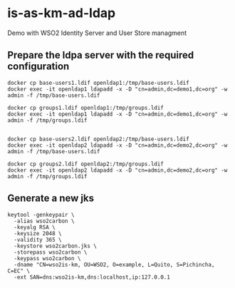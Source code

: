 # is-as-km-ad-ldap
Demo with WSO2 Identity Server and User Store managment


## Prepare the ldpa server with the required configuration
```
docker cp base-users1.ldif openldap1:/tmp/base-users.ldif
docker exec -it openldap1 ldapadd -x -D "cn=admin,dc=demo1,dc=org" -w admin -f /tmp/base-users.ldif

docker cp groups1.ldif openldap1:/tmp/groups.ldif
docker exec -it openldap1 ldapadd -x -D "cn=admin,dc=demo1,dc=org" -w admin -f /tmp/groups.ldif


docker cp base-users2.ldif openldap2:/tmp/base-users.ldif
docker exec -it openldap2 ldapadd -x -D "cn=admin,dc=demo2,dc=org" -w admin -f /tmp/base-users.ldif

docker cp groups2.ldif openldap2:/tmp/groups.ldif
docker exec -it openldap2 ldapadd -x -D "cn=admin,dc=demo2,dc=org" -w admin -f /tmp/groups.ldif
```

## Generate a new jks
```
keytool -genkeypair \
  -alias wso2carbon \
  -keyalg RSA \
  -keysize 2048 \
  -validity 365 \
  -keystore wso2carbon.jks \
  -storepass wso2carbon \
  -keypass wso2carbon \
  -dname "CN=wso2is-km, OU=WSO2, O=example, L=Quito, S=Pichincha, C=EC" \
  -ext SAN=dns:wso2is-km,dns:localhost,ip:127.0.0.1
```
